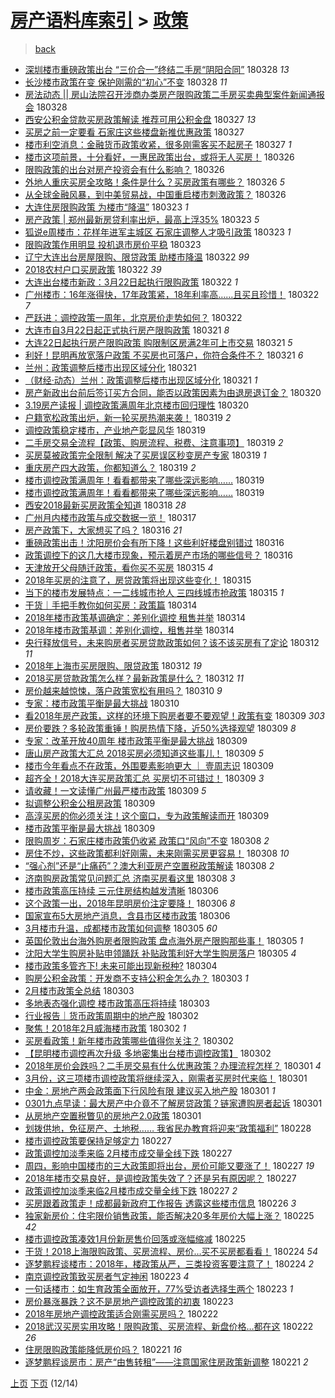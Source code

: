 [房产语料库索引](../../README.md)  > [政策](政策.md)
====
> [back](../README.md)

- [深圳楼市重磅政策出台 “三价合一”终结二手房“阴阳合同”](http://jkwz.applinzi.com/ittc/7085593176834573329.html#%E6%B7%B1%E5%9C%B3%E6%A5%BC%E5%B8%82%E9%87%8D%E7%A3%85%E6%94%BF%E7%AD%96%E5%87%BA%E5%8F%B0+%E2%80%9C%E4%B8%89%E4%BB%B7%E5%90%88%E4%B8%80%E2%80%9D%E7%BB%88%E7%BB%93%E4%BA%8C%E6%89%8B%E6%88%BF%E2%80%9C%E9%98%B4%E9%98%B3%E5%90%88%E5%90%8C%E2%80%9D) 180328 *13* 
- [长沙楼市政策在变 保护刚需的“初心”不变](http://jkwz.applinzi.com/ittc/7085574589826728967.html#%E9%95%BF%E6%B2%99%E6%A5%BC%E5%B8%82%E6%94%BF%E7%AD%96%E5%9C%A8%E5%8F%98+%E4%BF%9D%E6%8A%A4%E5%88%9A%E9%9C%80%E7%9A%84%E2%80%9C%E5%88%9D%E5%BF%83%E2%80%9D%E4%B8%8D%E5%8F%98) 180328 *11* 
- [房法动态 || 房山法院召开涉商办类房产限购政策二手房买卖典型案件新闻通报会](http://jkwz.applinzi.com/ittc/7085524843212833798.html#%E6%88%BF%E6%B3%95%E5%8A%A8%E6%80%81+%7C%7C+%E6%88%BF%E5%B1%B1%E6%B3%95%E9%99%A2%E5%8F%AC%E5%BC%80%E6%B6%89%E5%95%86%E5%8A%9E%E7%B1%BB%E6%88%BF%E4%BA%A7%E9%99%90%E8%B4%AD%E6%94%BF%E7%AD%96%E4%BA%8C%E6%89%8B%E6%88%BF%E4%B9%B0%E5%8D%96%E5%85%B8%E5%9E%8B%E6%A1%88%E4%BB%B6%E6%96%B0%E9%97%BB%E9%80%9A%E6%8A%A5%E4%BC%9A) 180328  
- [西安公积金贷款买房政策解读 推荐可用公积金盘](http://jkwz.applinzi.com/ittc/7085186032196912134.html#%E8%A5%BF%E5%AE%89%E5%85%AC%E7%A7%AF%E9%87%91%E8%B4%B7%E6%AC%BE%E4%B9%B0%E6%88%BF%E6%94%BF%E7%AD%96%E8%A7%A3%E8%AF%BB+%E6%8E%A8%E8%8D%90%E5%8F%AF%E7%94%A8%E5%85%AC%E7%A7%AF%E9%87%91%E7%9B%98) 180327 *13* 
- [买房之前一定要看 石家庄这些楼盘新推优惠政策](http://jkwz.applinzi.com/ittc/7085173407891325958.html#%E4%B9%B0%E6%88%BF%E4%B9%8B%E5%89%8D%E4%B8%80%E5%AE%9A%E8%A6%81%E7%9C%8B+%E7%9F%B3%E5%AE%B6%E5%BA%84%E8%BF%99%E4%BA%9B%E6%A5%BC%E7%9B%98%E6%96%B0%E6%8E%A8%E4%BC%98%E6%83%A0%E6%94%BF%E7%AD%96) 180327  
- [楼市利空消息：金融货币政策收紧，很多刚需客买不起房子](http://jkwz.applinzi.com/ittc/7085073157029626887.html#%E6%A5%BC%E5%B8%82%E5%88%A9%E7%A9%BA%E6%B6%88%E6%81%AF%EF%BC%9A%E9%87%91%E8%9E%8D%E8%B4%A7%E5%B8%81%E6%94%BF%E7%AD%96%E6%94%B6%E7%B4%A7%EF%BC%8C%E5%BE%88%E5%A4%9A%E5%88%9A%E9%9C%80%E5%AE%A2%E4%B9%B0%E4%B8%8D%E8%B5%B7%E6%88%BF%E5%AD%90) 180327 *1* 
- [楼市这项前景，十分看好，一惠民政策出台，或将无人买房！](http://jkwz.applinzi.com/ittc/7084928434201691142.html#%E6%A5%BC%E5%B8%82%E8%BF%99%E9%A1%B9%E5%89%8D%E6%99%AF%EF%BC%8C%E5%8D%81%E5%88%86%E7%9C%8B%E5%A5%BD%EF%BC%8C%E4%B8%80%E6%83%A0%E6%B0%91%E6%94%BF%E7%AD%96%E5%87%BA%E5%8F%B0%EF%BC%8C%E6%88%96%E5%B0%86%E6%97%A0%E4%BA%BA%E4%B9%B0%E6%88%BF%EF%BC%81) 180326  
- [限购政策的出台对房产投资会有什么影响？](http://jkwz.applinzi.com/ittc/7084790101261681674.html#%E9%99%90%E8%B4%AD%E6%94%BF%E7%AD%96%E7%9A%84%E5%87%BA%E5%8F%B0%E5%AF%B9%E6%88%BF%E4%BA%A7%E6%8A%95%E8%B5%84%E4%BC%9A%E6%9C%89%E4%BB%80%E4%B9%88%E5%BD%B1%E5%93%8D%EF%BC%9F) 180326  
- [外地人重庆买房全攻略！条件是什么？买房政策有哪些？](http://jkwz.applinzi.com/ittc/7084775434011280391.html#%E5%A4%96%E5%9C%B0%E4%BA%BA%E9%87%8D%E5%BA%86%E4%B9%B0%E6%88%BF%E5%85%A8%E6%94%BB%E7%95%A5%EF%BC%81%E6%9D%A1%E4%BB%B6%E6%98%AF%E4%BB%80%E4%B9%88%EF%BC%9F%E4%B9%B0%E6%88%BF%E6%94%BF%E7%AD%96%E6%9C%89%E5%93%AA%E4%BA%9B%EF%BC%9F) 180326 *5* 
- [从全球金融风暴，到中美贸易战，中国重启楼市刺激政策？](http://jkwz.applinzi.com/ittc/7084722841369183238.html#%E4%BB%8E%E5%85%A8%E7%90%83%E9%87%91%E8%9E%8D%E9%A3%8E%E6%9A%B4%EF%BC%8C%E5%88%B0%E4%B8%AD%E7%BE%8E%E8%B4%B8%E6%98%93%E6%88%98%EF%BC%8C%E4%B8%AD%E5%9B%BD%E9%87%8D%E5%90%AF%E6%A5%BC%E5%B8%82%E5%88%BA%E6%BF%80%E6%94%BF%E7%AD%96%EF%BC%9F) 180326  
- [大连住房限购政策 为楼市“降温”](http://jkwz.applinzi.com/ittc/7083666206848713744.html#%E5%A4%A7%E8%BF%9E%E4%BD%8F%E6%88%BF%E9%99%90%E8%B4%AD%E6%94%BF%E7%AD%96+%E4%B8%BA%E6%A5%BC%E5%B8%82%E2%80%9C%E9%99%8D%E6%B8%A9%E2%80%9D) 180323 *1* 
- [房产政策 | 郑州最新房贷利率出炉，最高上浮35%](http://jkwz.applinzi.com/ittc/7083625145325585415.html#%E6%88%BF%E4%BA%A7%E6%94%BF%E7%AD%96+%7C+%E9%83%91%E5%B7%9E%E6%9C%80%E6%96%B0%E6%88%BF%E8%B4%B7%E5%88%A9%E7%8E%87%E5%87%BA%E7%82%89%EF%BC%8C%E6%9C%80%E9%AB%98%E4%B8%8A%E6%B5%AE35%25) 180323 *5* 
- [狐说e周楼市：花样年进军主城区 石家庄调整人才吸引政策](http://jkwz.applinzi.com/ittc/7083620776249132049.html#%E7%8B%90%E8%AF%B4e%E5%91%A8%E6%A5%BC%E5%B8%82%EF%BC%9A%E8%8A%B1%E6%A0%B7%E5%B9%B4%E8%BF%9B%E5%86%9B%E4%B8%BB%E5%9F%8E%E5%8C%BA+%E7%9F%B3%E5%AE%B6%E5%BA%84%E8%B0%83%E6%95%B4%E4%BA%BA%E6%89%8D%E5%90%B8%E5%BC%95%E6%94%BF%E7%AD%96) 180323 *1* 
- [限购政策作用明显 投机退市房价平稳](http://jkwz.applinzi.com/ittc/7083590463418532881.html#%E9%99%90%E8%B4%AD%E6%94%BF%E7%AD%96%E4%BD%9C%E7%94%A8%E6%98%8E%E6%98%BE+%E6%8A%95%E6%9C%BA%E9%80%80%E5%B8%82%E6%88%BF%E4%BB%B7%E5%B9%B3%E7%A8%B3) 180323  
- [辽宁大连出台房屋限购、限贷政策  助楼市降温](http://jkwz.applinzi.com/ittc/7083396661168833552.html#%E8%BE%BD%E5%AE%81%E5%A4%A7%E8%BF%9E%E5%87%BA%E5%8F%B0%E6%88%BF%E5%B1%8B%E9%99%90%E8%B4%AD%E3%80%81%E9%99%90%E8%B4%B7%E6%94%BF%E7%AD%96++%E5%8A%A9%E6%A5%BC%E5%B8%82%E9%99%8D%E6%B8%A9) 180322 *99* 
- [2018农村户口买房政策](http://jkwz.applinzi.com/ittc/7083345339212104710.html#2018%E5%86%9C%E6%9D%91%E6%88%B7%E5%8F%A3%E4%B9%B0%E6%88%BF%E6%94%BF%E7%AD%96) 180322 *39* 
- [大连出台楼市新政：3月22日起执行限购政策](http://jkwz.applinzi.com/ittc/7083345176238228497.html#%E5%A4%A7%E8%BF%9E%E5%87%BA%E5%8F%B0%E6%A5%BC%E5%B8%82%E6%96%B0%E6%94%BF%EF%BC%9A3%E6%9C%8822%E6%97%A5%E8%B5%B7%E6%89%A7%E8%A1%8C%E9%99%90%E8%B4%AD%E6%94%BF%E7%AD%96) 180322 *1* 
- [广州楼市：16年涨得快，17年政策紧，18年利率高……且买且珍惜！](http://jkwz.applinzi.com/ittc/7083339405249217542.html#%E5%B9%BF%E5%B7%9E%E6%A5%BC%E5%B8%82%EF%BC%9A16%E5%B9%B4%E6%B6%A8%E5%BE%97%E5%BF%AB%EF%BC%8C17%E5%B9%B4%E6%94%BF%E7%AD%96%E7%B4%A7%EF%BC%8C18%E5%B9%B4%E5%88%A9%E7%8E%87%E9%AB%98%E2%80%A6%E2%80%A6%E4%B8%94%E4%B9%B0%E4%B8%94%E7%8F%8D%E6%83%9C%EF%BC%81) 180322 *7* 
- [严跃进：调控政策一周年，北京房价走势如何？](http://jkwz.applinzi.com/ittc/7083331817933636615.html#%E4%B8%A5%E8%B7%83%E8%BF%9B%EF%BC%9A%E8%B0%83%E6%8E%A7%E6%94%BF%E7%AD%96%E4%B8%80%E5%91%A8%E5%B9%B4%EF%BC%8C%E5%8C%97%E4%BA%AC%E6%88%BF%E4%BB%B7%E8%B5%B0%E5%8A%BF%E5%A6%82%E4%BD%95%EF%BC%9F) 180322  
- [大连市自3月22日起正式执行房产限购政策](http://jkwz.applinzi.com/ittc/7083033158356567046.html#%E5%A4%A7%E8%BF%9E%E5%B8%82%E8%87%AA3%E6%9C%8822%E6%97%A5%E8%B5%B7%E6%AD%A3%E5%BC%8F%E6%89%A7%E8%A1%8C%E6%88%BF%E4%BA%A7%E9%99%90%E8%B4%AD%E6%94%BF%E7%AD%96) 180321 *8* 
- [大连22日起执行房产限购政策 购限制区房满2年可上市交易](http://jkwz.applinzi.com/ittc/7083046783108514826.html#%E5%A4%A7%E8%BF%9E22%E6%97%A5%E8%B5%B7%E6%89%A7%E8%A1%8C%E6%88%BF%E4%BA%A7%E9%99%90%E8%B4%AD%E6%94%BF%E7%AD%96+%E8%B4%AD%E9%99%90%E5%88%B6%E5%8C%BA%E6%88%BF%E6%BB%A12%E5%B9%B4%E5%8F%AF%E4%B8%8A%E5%B8%82%E4%BA%A4%E6%98%93) 180321 *5* 
- [利好！昆明再放宽落户政策 不买房也可落户，你符合条件不？](http://jkwz.applinzi.com/ittc/7082959185203692561.html#%E5%88%A9%E5%A5%BD%EF%BC%81%E6%98%86%E6%98%8E%E5%86%8D%E6%94%BE%E5%AE%BD%E8%90%BD%E6%88%B7%E6%94%BF%E7%AD%96+%E4%B8%8D%E4%B9%B0%E6%88%BF%E4%B9%9F%E5%8F%AF%E8%90%BD%E6%88%B7%EF%BC%8C%E4%BD%A0%E7%AC%A6%E5%90%88%E6%9D%A1%E4%BB%B6%E4%B8%8D%EF%BC%9F) 180321 *6* 
- [兰州：政策调整后楼市出现区域分化](http://jkwz.applinzi.com/ittc/7082921753972311046.html#%E5%85%B0%E5%B7%9E%EF%BC%9A%E6%94%BF%E7%AD%96%E8%B0%83%E6%95%B4%E5%90%8E%E6%A5%BC%E5%B8%82%E5%87%BA%E7%8E%B0%E5%8C%BA%E5%9F%9F%E5%88%86%E5%8C%96) 180321  
- [（财经·动态）兰州：政策调整后楼市出现区域分化](http://jkwz.applinzi.com/ittc/7082871397510808587.html#%EF%BC%88%E8%B4%A2%E7%BB%8F%C2%B7%E5%8A%A8%E6%80%81%EF%BC%89%E5%85%B0%E5%B7%9E%EF%BC%9A%E6%94%BF%E7%AD%96%E8%B0%83%E6%95%B4%E5%90%8E%E6%A5%BC%E5%B8%82%E5%87%BA%E7%8E%B0%E5%8C%BA%E5%9F%9F%E5%88%86%E5%8C%96) 180321 *1* 
- [房产新政出台前后签订买方合同，能否以政策因素为由退房退订金？](http://jkwz.applinzi.com/ittc/7082558323956384779.html#%E6%88%BF%E4%BA%A7%E6%96%B0%E6%94%BF%E5%87%BA%E5%8F%B0%E5%89%8D%E5%90%8E%E7%AD%BE%E8%AE%A2%E4%B9%B0%E6%96%B9%E5%90%88%E5%90%8C%EF%BC%8C%E8%83%BD%E5%90%A6%E4%BB%A5%E6%94%BF%E7%AD%96%E5%9B%A0%E7%B4%A0%E4%B8%BA%E7%94%B1%E9%80%80%E6%88%BF%E9%80%80%E8%AE%A2%E9%87%91%EF%BC%9F) 180320  
- [3.19房产读报 | 调控政策满周年北京楼市回归理性](http://jkwz.applinzi.com/ittc/7082507536744055814.html#3.19%E6%88%BF%E4%BA%A7%E8%AF%BB%E6%8A%A5+%7C+%E8%B0%83%E6%8E%A7%E6%94%BF%E7%AD%96%E6%BB%A1%E5%91%A8%E5%B9%B4%E5%8C%97%E4%BA%AC%E6%A5%BC%E5%B8%82%E5%9B%9E%E5%BD%92%E7%90%86%E6%80%A7) 180320  
- [户籍宽松政策出炉，新一轮买房热潮来袭！](http://jkwz.applinzi.com/ittc/7082189740453659664.html#%E6%88%B7%E7%B1%8D%E5%AE%BD%E6%9D%BE%E6%94%BF%E7%AD%96%E5%87%BA%E7%82%89%EF%BC%8C%E6%96%B0%E4%B8%80%E8%BD%AE%E4%B9%B0%E6%88%BF%E7%83%AD%E6%BD%AE%E6%9D%A5%E8%A2%AD%EF%BC%81) 180319 *2* 
- [调控政策稳定楼市，产业地产彰显风华](http://jkwz.applinzi.com/ittc/7082179344615343120.html#%E8%B0%83%E6%8E%A7%E6%94%BF%E7%AD%96%E7%A8%B3%E5%AE%9A%E6%A5%BC%E5%B8%82%EF%BC%8C%E4%BA%A7%E4%B8%9A%E5%9C%B0%E4%BA%A7%E5%BD%B0%E6%98%BE%E9%A3%8E%E5%8D%8E) 180319  
- [二手房交易全流程【政策、购房流程、税费、注意事项】](http://jkwz.applinzi.com/ittc/7082127104680657927.html#%E4%BA%8C%E6%89%8B%E6%88%BF%E4%BA%A4%E6%98%93%E5%85%A8%E6%B5%81%E7%A8%8B%E3%80%90%E6%94%BF%E7%AD%96%E3%80%81%E8%B4%AD%E6%88%BF%E6%B5%81%E7%A8%8B%E3%80%81%E7%A8%8E%E8%B4%B9%E3%80%81%E6%B3%A8%E6%84%8F%E4%BA%8B%E9%A1%B9%E3%80%91) 180319 *2* 
- [买房莫被政策完全限制 解决了买房误区秒变房产专家](http://jkwz.applinzi.com/ittc/7082122339255059473.html#%E4%B9%B0%E6%88%BF%E8%8E%AB%E8%A2%AB%E6%94%BF%E7%AD%96%E5%AE%8C%E5%85%A8%E9%99%90%E5%88%B6+%E8%A7%A3%E5%86%B3%E4%BA%86%E4%B9%B0%E6%88%BF%E8%AF%AF%E5%8C%BA%E7%A7%92%E5%8F%98%E6%88%BF%E4%BA%A7%E4%B8%93%E5%AE%B6) 180319 *1* 
- [重庆房产四大政策，你都知道么？](http://jkwz.applinzi.com/ittc/7082118439558972426.html#%E9%87%8D%E5%BA%86%E6%88%BF%E4%BA%A7%E5%9B%9B%E5%A4%A7%E6%94%BF%E7%AD%96%EF%BC%8C%E4%BD%A0%E9%83%BD%E7%9F%A5%E9%81%93%E4%B9%88%EF%BC%9F) 180319 *2* 
- [楼市调控政策满周年！看看都带来了哪些深远影响……](http://jkwz.applinzi.com/ittc/7082110847751291921.html#%E6%A5%BC%E5%B8%82%E8%B0%83%E6%8E%A7%E6%94%BF%E7%AD%96%E6%BB%A1%E5%91%A8%E5%B9%B4%EF%BC%81%E7%9C%8B%E7%9C%8B%E9%83%BD%E5%B8%A6%E6%9D%A5%E4%BA%86%E5%93%AA%E4%BA%9B%E6%B7%B1%E8%BF%9C%E5%BD%B1%E5%93%8D%E2%80%A6%E2%80%A6) 180319  
- [楼市调控政策满周年！看看都带来了哪些深远影响……](http://jkwz.applinzi.com/ittc/7082094999342941191.html#%E6%A5%BC%E5%B8%82%E8%B0%83%E6%8E%A7%E6%94%BF%E7%AD%96%E6%BB%A1%E5%91%A8%E5%B9%B4%EF%BC%81%E7%9C%8B%E7%9C%8B%E9%83%BD%E5%B8%A6%E6%9D%A5%E4%BA%86%E5%93%AA%E4%BA%9B%E6%B7%B1%E8%BF%9C%E5%BD%B1%E5%93%8D%E2%80%A6%E2%80%A6) 180319  
- [西安2018最新买房政策全知道](http://jkwz.applinzi.com/ittc/7081920382452106251.html#%E8%A5%BF%E5%AE%892018%E6%9C%80%E6%96%B0%E4%B9%B0%E6%88%BF%E6%94%BF%E7%AD%96%E5%85%A8%E7%9F%A5%E9%81%93) 180318 *28* 
- [广州月内楼市政策与成交数据一览！](http://jkwz.applinzi.com/ittc/7081491912983053322.html#%E5%B9%BF%E5%B7%9E%E6%9C%88%E5%86%85%E6%A5%BC%E5%B8%82%E6%94%BF%E7%AD%96%E4%B8%8E%E6%88%90%E4%BA%A4%E6%95%B0%E6%8D%AE%E4%B8%80%E8%A7%88%EF%BC%81) 180317  
- [房产政策下，大家想买了吗？](http://jkwz.applinzi.com/ittc/7081148377859621905.html#%E6%88%BF%E4%BA%A7%E6%94%BF%E7%AD%96%E4%B8%8B%EF%BC%8C%E5%A4%A7%E5%AE%B6%E6%83%B3%E4%B9%B0%E4%BA%86%E5%90%97%EF%BC%9F) 180316 *21* 
- [重磅政策出击！沈阳房价会有所下降！这些利好楼盘别错过](http://jkwz.applinzi.com/ittc/7081037647101559824.html#%E9%87%8D%E7%A3%85%E6%94%BF%E7%AD%96%E5%87%BA%E5%87%BB%EF%BC%81%E6%B2%88%E9%98%B3%E6%88%BF%E4%BB%B7%E4%BC%9A%E6%9C%89%E6%89%80%E4%B8%8B%E9%99%8D%EF%BC%81%E8%BF%99%E4%BA%9B%E5%88%A9%E5%A5%BD%E6%A5%BC%E7%9B%98%E5%88%AB%E9%94%99%E8%BF%87) 180316  
- [政策调控下的这几大楼市现象，预示着房产市场的哪些信号？](http://jkwz.applinzi.com/ittc/7081023257203704843.html#%E6%94%BF%E7%AD%96%E8%B0%83%E6%8E%A7%E4%B8%8B%E7%9A%84%E8%BF%99%E5%87%A0%E5%A4%A7%E6%A5%BC%E5%B8%82%E7%8E%B0%E8%B1%A1%EF%BC%8C%E9%A2%84%E7%A4%BA%E7%9D%80%E6%88%BF%E4%BA%A7%E5%B8%82%E5%9C%BA%E7%9A%84%E5%93%AA%E4%BA%9B%E4%BF%A1%E5%8F%B7%EF%BC%9F) 180316  
- [天津放开父母随迁政策，看你买不买房](http://jkwz.applinzi.com/ittc/7080760238510965770.html#%E5%A4%A9%E6%B4%A5%E6%94%BE%E5%BC%80%E7%88%B6%E6%AF%8D%E9%9A%8F%E8%BF%81%E6%94%BF%E7%AD%96%EF%BC%8C%E7%9C%8B%E4%BD%A0%E4%B9%B0%E4%B8%8D%E4%B9%B0%E6%88%BF) 180315 *4* 
- [2018年买房的注意了，房贷政策将出现这些变化！](http://jkwz.applinzi.com/ittc/7080755122219254791.html#2018%E5%B9%B4%E4%B9%B0%E6%88%BF%E7%9A%84%E6%B3%A8%E6%84%8F%E4%BA%86%EF%BC%8C%E6%88%BF%E8%B4%B7%E6%94%BF%E7%AD%96%E5%B0%86%E5%87%BA%E7%8E%B0%E8%BF%99%E4%BA%9B%E5%8F%98%E5%8C%96%EF%BC%81) 180315  
- [当下的楼市发展特点：一二线城市抢人 三四线城市抢政策](http://jkwz.applinzi.com/ittc/7080641520334275590.html#%E5%BD%93%E4%B8%8B%E7%9A%84%E6%A5%BC%E5%B8%82%E5%8F%91%E5%B1%95%E7%89%B9%E7%82%B9%EF%BC%9A%E4%B8%80%E4%BA%8C%E7%BA%BF%E5%9F%8E%E5%B8%82%E6%8A%A2%E4%BA%BA+%E4%B8%89%E5%9B%9B%E7%BA%BF%E5%9F%8E%E5%B8%82%E6%8A%A2%E6%94%BF%E7%AD%96) 180315 *1* 
- [干货｜手把手教你如何买房：政策篇](http://jkwz.applinzi.com/ittc/7080406371663348752.html#%E5%B9%B2%E8%B4%A7%EF%BD%9C%E6%89%8B%E6%8A%8A%E6%89%8B%E6%95%99%E4%BD%A0%E5%A6%82%E4%BD%95%E4%B9%B0%E6%88%BF%EF%BC%9A%E6%94%BF%E7%AD%96%E7%AF%87) 180314  
- [2018年楼市政策基调确定：差别化调控 租售并举](http://jkwz.applinzi.com/ittc/7080242567554008070.html#2018%E5%B9%B4%E6%A5%BC%E5%B8%82%E6%94%BF%E7%AD%96%E5%9F%BA%E8%B0%83%E7%A1%AE%E5%AE%9A%EF%BC%9A%E5%B7%AE%E5%88%AB%E5%8C%96%E8%B0%83%E6%8E%A7+%E7%A7%9F%E5%94%AE%E5%B9%B6%E4%B8%BE) 180314  
- [2018年楼市政策基调：差别化调控，租售并举](http://jkwz.applinzi.com/ittc/7080225988690838544.html#2018%E5%B9%B4%E6%A5%BC%E5%B8%82%E6%94%BF%E7%AD%96%E5%9F%BA%E8%B0%83%EF%BC%9A%E5%B7%AE%E5%88%AB%E5%8C%96%E8%B0%83%E6%8E%A7%EF%BC%8C%E7%A7%9F%E5%94%AE%E5%B9%B6%E4%B8%BE) 180314  
- [央行释放信号，未来购房者买房贷款政策如何？该不该买房有了定论](http://jkwz.applinzi.com/ittc/7079534956353422343.html#%E5%A4%AE%E8%A1%8C%E9%87%8A%E6%94%BE%E4%BF%A1%E5%8F%B7%EF%BC%8C%E6%9C%AA%E6%9D%A5%E8%B4%AD%E6%88%BF%E8%80%85%E4%B9%B0%E6%88%BF%E8%B4%B7%E6%AC%BE%E6%94%BF%E7%AD%96%E5%A6%82%E4%BD%95%EF%BC%9F%E8%AF%A5%E4%B8%8D%E8%AF%A5%E4%B9%B0%E6%88%BF%E6%9C%89%E4%BA%86%E5%AE%9A%E8%AE%BA) 180312 *11* 
- [2018年上海市买房限购、限贷政策](http://jkwz.applinzi.com/ittc/7079545136126362640.html#2018%E5%B9%B4%E4%B8%8A%E6%B5%B7%E5%B8%82%E4%B9%B0%E6%88%BF%E9%99%90%E8%B4%AD%E3%80%81%E9%99%90%E8%B4%B7%E6%94%BF%E7%AD%96) 180312 *19* 
- [2018买房贷款政策怎么样？最新政策是什么？](http://jkwz.applinzi.com/ittc/7079528684845532166.html#2018%E4%B9%B0%E6%88%BF%E8%B4%B7%E6%AC%BE%E6%94%BF%E7%AD%96%E6%80%8E%E4%B9%88%E6%A0%B7%EF%BC%9F%E6%9C%80%E6%96%B0%E6%94%BF%E7%AD%96%E6%98%AF%E4%BB%80%E4%B9%88%EF%BC%9F) 180312 *11* 
- [房价越来越惊悚，落户政策宽松有用吗？](http://jkwz.applinzi.com/ittc/7078518836095878151.html#%E6%88%BF%E4%BB%B7%E8%B6%8A%E6%9D%A5%E8%B6%8A%E6%83%8A%E6%82%9A%EF%BC%8C%E8%90%BD%E6%88%B7%E6%94%BF%E7%AD%96%E5%AE%BD%E6%9D%BE%E6%9C%89%E7%94%A8%E5%90%97%EF%BC%9F) 180310 *9* 
- [专家：楼市政策平衡是最大挑战](http://jkwz.applinzi.com/ittc/7078775731666813958.html#%E4%B8%93%E5%AE%B6%EF%BC%9A%E6%A5%BC%E5%B8%82%E6%94%BF%E7%AD%96%E5%B9%B3%E8%A1%A1%E6%98%AF%E6%9C%80%E5%A4%A7%E6%8C%91%E6%88%98) 180310  
- [看2018年房产政策，这样的环境下购房者要不要观望！政策有变](http://jkwz.applinzi.com/ittc/7078569874362467338.html#%E7%9C%8B2018%E5%B9%B4%E6%88%BF%E4%BA%A7%E6%94%BF%E7%AD%96%EF%BC%8C%E8%BF%99%E6%A0%B7%E7%9A%84%E7%8E%AF%E5%A2%83%E4%B8%8B%E8%B4%AD%E6%88%BF%E8%80%85%E8%A6%81%E4%B8%8D%E8%A6%81%E8%A7%82%E6%9C%9B%EF%BC%81%E6%94%BF%E7%AD%96%E6%9C%89%E5%8F%98) 180309 *303* 
- [房价要跌？多轮政策重锤！购房热情下降，近50%选择观望](http://jkwz.applinzi.com/ittc/7078541649867441159.html#%E6%88%BF%E4%BB%B7%E8%A6%81%E8%B7%8C%EF%BC%9F%E5%A4%9A%E8%BD%AE%E6%94%BF%E7%AD%96%E9%87%8D%E9%94%A4%EF%BC%81%E8%B4%AD%E6%88%BF%E7%83%AD%E6%83%85%E4%B8%8B%E9%99%8D%EF%BC%8C%E8%BF%9150%25%E9%80%89%E6%8B%A9%E8%A7%82%E6%9C%9B) 180309 *8* 
- [专家：改革开放40周年 楼市政策平衡是最大挑战](http://jkwz.applinzi.com/ittc/7078491415695066129.html#%E4%B8%93%E5%AE%B6%EF%BC%9A%E6%94%B9%E9%9D%A9%E5%BC%80%E6%94%BE40%E5%91%A8%E5%B9%B4+%E6%A5%BC%E5%B8%82%E6%94%BF%E7%AD%96%E5%B9%B3%E8%A1%A1%E6%98%AF%E6%9C%80%E5%A4%A7%E6%8C%91%E6%88%98) 180309  
- [唐山房产政策大汇总 2018买房必须知道这些事儿！](http://jkwz.applinzi.com/ittc/7078469040366683153.html#%E5%94%90%E5%B1%B1%E6%88%BF%E4%BA%A7%E6%94%BF%E7%AD%96%E5%A4%A7%E6%B1%87%E6%80%BB+2018%E4%B9%B0%E6%88%BF%E5%BF%85%E9%A1%BB%E7%9F%A5%E9%81%93%E8%BF%99%E4%BA%9B%E4%BA%8B%E5%84%BF%EF%BC%81) 180309 *5* 
- [楼市今年看点不在政策，外围要素影响更大 ｜ 壹周志识](http://jkwz.applinzi.com/ittc/7078440956833825808.html#%E6%A5%BC%E5%B8%82%E4%BB%8A%E5%B9%B4%E7%9C%8B%E7%82%B9%E4%B8%8D%E5%9C%A8%E6%94%BF%E7%AD%96%EF%BC%8C%E5%A4%96%E5%9B%B4%E8%A6%81%E7%B4%A0%E5%BD%B1%E5%93%8D%E6%9B%B4%E5%A4%A7+%EF%BD%9C+%E5%A3%B9%E5%91%A8%E5%BF%97%E8%AF%86) 180309  
- [超齐全！2018大连买房政策汇总 买房切不可错过！](http://jkwz.applinzi.com/ittc/7078416671104828427.html#%E8%B6%85%E9%BD%90%E5%85%A8%EF%BC%812018%E5%A4%A7%E8%BF%9E%E4%B9%B0%E6%88%BF%E6%94%BF%E7%AD%96%E6%B1%87%E6%80%BB+%E4%B9%B0%E6%88%BF%E5%88%87%E4%B8%8D%E5%8F%AF%E9%94%99%E8%BF%87%EF%BC%81) 180309 *3* 
- [请收藏！一文读懂广州最严楼市政策](http://jkwz.applinzi.com/ittc/7078395438464238609.html#%E8%AF%B7%E6%94%B6%E8%97%8F%EF%BC%81%E4%B8%80%E6%96%87%E8%AF%BB%E6%87%82%E5%B9%BF%E5%B7%9E%E6%9C%80%E4%B8%A5%E6%A5%BC%E5%B8%82%E6%94%BF%E7%AD%96) 180309 *5* 
- [拟调整公积金公租房政策](http://jkwz.applinzi.com/ittc/7078382990126482442.html#%E6%8B%9F%E8%B0%83%E6%95%B4%E5%85%AC%E7%A7%AF%E9%87%91%E5%85%AC%E7%A7%9F%E6%88%BF%E6%94%BF%E7%AD%96) 180309  
- [高淳买房的你必须关注！这个窗口，专为政策解读而开](http://jkwz.applinzi.com/ittc/7078044554928587786.html#%E9%AB%98%E6%B7%B3%E4%B9%B0%E6%88%BF%E7%9A%84%E4%BD%A0%E5%BF%85%E9%A1%BB%E5%85%B3%E6%B3%A8%EF%BC%81%E8%BF%99%E4%B8%AA%E7%AA%97%E5%8F%A3%EF%BC%8C%E4%B8%93%E4%B8%BA%E6%94%BF%E7%AD%96%E8%A7%A3%E8%AF%BB%E8%80%8C%E5%BC%80) 180309  
- [楼市政策平衡是最大挑战](http://jkwz.applinzi.com/ittc/7078279084411192327.html#%E6%A5%BC%E5%B8%82%E6%94%BF%E7%AD%96%E5%B9%B3%E8%A1%A1%E6%98%AF%E6%9C%80%E5%A4%A7%E6%8C%91%E6%88%98) 180309  
- [限购周岁：石家庄楼市政策仍收紧 政策口“风向”不变](http://jkwz.applinzi.com/ittc/7078134417208116240.html#%E9%99%90%E8%B4%AD%E5%91%A8%E5%B2%81%EF%BC%9A%E7%9F%B3%E5%AE%B6%E5%BA%84%E6%A5%BC%E5%B8%82%E6%94%BF%E7%AD%96%E4%BB%8D%E6%94%B6%E7%B4%A7+%E6%94%BF%E7%AD%96%E5%8F%A3%E2%80%9C%E9%A3%8E%E5%90%91%E2%80%9D%E4%B8%8D%E5%8F%98) 180308 *2* 
- [房住不炒，这些政策都利好刚需，未来刚需买房更容易！](http://jkwz.applinzi.com/ittc/7078111778573911051.html#%E6%88%BF%E4%BD%8F%E4%B8%8D%E7%82%92%EF%BC%8C%E8%BF%99%E4%BA%9B%E6%94%BF%E7%AD%96%E9%83%BD%E5%88%A9%E5%A5%BD%E5%88%9A%E9%9C%80%EF%BC%8C%E6%9C%AA%E6%9D%A5%E5%88%9A%E9%9C%80%E4%B9%B0%E6%88%BF%E6%9B%B4%E5%AE%B9%E6%98%93%EF%BC%81) 180308 *10* 
- [“强心剂”还是“止痛药”？澳大利亚房产空置税政策解读](http://jkwz.applinzi.com/ittc/7078022523939980298.html#%E2%80%9C%E5%BC%BA%E5%BF%83%E5%89%82%E2%80%9D%E8%BF%98%E6%98%AF%E2%80%9C%E6%AD%A2%E7%97%9B%E8%8D%AF%E2%80%9D%EF%BC%9F%E6%BE%B3%E5%A4%A7%E5%88%A9%E4%BA%9A%E6%88%BF%E4%BA%A7%E7%A9%BA%E7%BD%AE%E7%A8%8E%E6%94%BF%E7%AD%96%E8%A7%A3%E8%AF%BB) 180308 *2* 
- [济南购房政策常见问题汇总 济南买房看这里](http://jkwz.applinzi.com/ittc/7078004926255203335.html#%E6%B5%8E%E5%8D%97%E8%B4%AD%E6%88%BF%E6%94%BF%E7%AD%96%E5%B8%B8%E8%A7%81%E9%97%AE%E9%A2%98%E6%B1%87%E6%80%BB+%E6%B5%8E%E5%8D%97%E4%B9%B0%E6%88%BF%E7%9C%8B%E8%BF%99%E9%87%8C) 180308 *3* 
- [楼市政策高压持续 三元住房结构越发清晰](http://jkwz.applinzi.com/ittc/7077382691555378192.html#%E6%A5%BC%E5%B8%82%E6%94%BF%E7%AD%96%E9%AB%98%E5%8E%8B%E6%8C%81%E7%BB%AD+%E4%B8%89%E5%85%83%E4%BD%8F%E6%88%BF%E7%BB%93%E6%9E%84%E8%B6%8A%E5%8F%91%E6%B8%85%E6%99%B0) 180306  
- [这个政策一出，2018年昆明房价注定要降！](http://jkwz.applinzi.com/ittc/7077298565250810887.html#%E8%BF%99%E4%B8%AA%E6%94%BF%E7%AD%96%E4%B8%80%E5%87%BA%EF%BC%8C2018%E5%B9%B4%E6%98%86%E6%98%8E%E6%88%BF%E4%BB%B7%E6%B3%A8%E5%AE%9A%E8%A6%81%E9%99%8D%EF%BC%81) 180306 *8* 
- [国家宣布5大房地产消息，含县市区楼市政策](http://jkwz.applinzi.com/ittc/7077273921957397521.html#%E5%9B%BD%E5%AE%B6%E5%AE%A3%E5%B8%835%E5%A4%A7%E6%88%BF%E5%9C%B0%E4%BA%A7%E6%B6%88%E6%81%AF%EF%BC%8C%E5%90%AB%E5%8E%BF%E5%B8%82%E5%8C%BA%E6%A5%BC%E5%B8%82%E6%94%BF%E7%AD%96) 180306  
- [3月楼市升温，成都楼市政策如何调整](http://jkwz.applinzi.com/ittc/7076959424105415696.html#3%E6%9C%88%E6%A5%BC%E5%B8%82%E5%8D%87%E6%B8%A9%EF%BC%8C%E6%88%90%E9%83%BD%E6%A5%BC%E5%B8%82%E6%94%BF%E7%AD%96%E5%A6%82%E4%BD%95%E8%B0%83%E6%95%B4) 180305 *60* 
- [英国伦敦出台海外购房者限购政策  盘点海外房产限购那些事！](http://jkwz.applinzi.com/ittc/7076942382438548491.html#%E8%8B%B1%E5%9B%BD%E4%BC%A6%E6%95%A6%E5%87%BA%E5%8F%B0%E6%B5%B7%E5%A4%96%E8%B4%AD%E6%88%BF%E8%80%85%E9%99%90%E8%B4%AD%E6%94%BF%E7%AD%96++%E7%9B%98%E7%82%B9%E6%B5%B7%E5%A4%96%E6%88%BF%E4%BA%A7%E9%99%90%E8%B4%AD%E9%82%A3%E4%BA%9B%E4%BA%8B%EF%BC%81) 180305 *1* 
- [沈阳大学生购房补贴申领踊跃 补贴政策利好大学生购房落户](http://jkwz.applinzi.com/ittc/7076914340450272263.html#%E6%B2%88%E9%98%B3%E5%A4%A7%E5%AD%A6%E7%94%9F%E8%B4%AD%E6%88%BF%E8%A1%A5%E8%B4%B4%E7%94%B3%E9%A2%86%E8%B8%8A%E8%B7%83+%E8%A1%A5%E8%B4%B4%E6%94%BF%E7%AD%96%E5%88%A9%E5%A5%BD%E5%A4%A7%E5%AD%A6%E7%94%9F%E8%B4%AD%E6%88%BF%E8%90%BD%E6%88%B7) 180305 *4* 
- [楼市政策多管齐下! 未来可能出现新税种?](http://jkwz.applinzi.com/ittc/7076626641159980038.html#%E6%A5%BC%E5%B8%82%E6%94%BF%E7%AD%96%E5%A4%9A%E7%AE%A1%E9%BD%90%E4%B8%8B%21+%E6%9C%AA%E6%9D%A5%E5%8F%AF%E8%83%BD%E5%87%BA%E7%8E%B0%E6%96%B0%E7%A8%8E%E7%A7%8D%3F) 180304  
- [购房公积金政策：开发商不支持公积金怎么办？](http://jkwz.applinzi.com/ittc/7076354497259766801.html#%E8%B4%AD%E6%88%BF%E5%85%AC%E7%A7%AF%E9%87%91%E6%94%BF%E7%AD%96%EF%BC%9A%E5%BC%80%E5%8F%91%E5%95%86%E4%B8%8D%E6%94%AF%E6%8C%81%E5%85%AC%E7%A7%AF%E9%87%91%E6%80%8E%E4%B9%88%E5%8A%9E%EF%BC%9F) 180303 *1* 
- [2月楼市政策全总结](http://jkwz.applinzi.com/ittc/7076166340958487568.html#2%E6%9C%88%E6%A5%BC%E5%B8%82%E6%94%BF%E7%AD%96%E5%85%A8%E6%80%BB%E7%BB%93) 180303  
- [多地表态强化调控 楼市政策高压将持续](http://jkwz.applinzi.com/ittc/7076143585261257738.html#%E5%A4%9A%E5%9C%B0%E8%A1%A8%E6%80%81%E5%BC%BA%E5%8C%96%E8%B0%83%E6%8E%A7+%E6%A5%BC%E5%B8%82%E6%94%BF%E7%AD%96%E9%AB%98%E5%8E%8B%E5%B0%86%E6%8C%81%E7%BB%AD) 180303  
- [行业报告｜货币政策周期中的地产股](http://jkwz.applinzi.com/ittc/7075949263656059911.html#%E8%A1%8C%E4%B8%9A%E6%8A%A5%E5%91%8A%EF%BD%9C%E8%B4%A7%E5%B8%81%E6%94%BF%E7%AD%96%E5%91%A8%E6%9C%9F%E4%B8%AD%E7%9A%84%E5%9C%B0%E4%BA%A7%E8%82%A1) 180302  
- [聚焦！2018年2月威海楼市政策](http://jkwz.applinzi.com/ittc/7075882481268294666.html#%E8%81%9A%E7%84%A6%EF%BC%812018%E5%B9%B42%E6%9C%88%E5%A8%81%E6%B5%B7%E6%A5%BC%E5%B8%82%E6%94%BF%E7%AD%96) 180302 *1* 
- [买房看政策！新年楼市政策哪些值得你关注？](http://jkwz.applinzi.com/ittc/7075843058346492934.html#%E4%B9%B0%E6%88%BF%E7%9C%8B%E6%94%BF%E7%AD%96%EF%BC%81%E6%96%B0%E5%B9%B4%E6%A5%BC%E5%B8%82%E6%94%BF%E7%AD%96%E5%93%AA%E4%BA%9B%E5%80%BC%E5%BE%97%E4%BD%A0%E5%85%B3%E6%B3%A8%EF%BC%9F) 180302  
- [【昆明楼市调控再次升级 多地密集出台楼市调控政策】](http://jkwz.applinzi.com/ittc/7075766844072133648.html#%E3%80%90%E6%98%86%E6%98%8E%E6%A5%BC%E5%B8%82%E8%B0%83%E6%8E%A7%E5%86%8D%E6%AC%A1%E5%8D%87%E7%BA%A7+%E5%A4%9A%E5%9C%B0%E5%AF%86%E9%9B%86%E5%87%BA%E5%8F%B0%E6%A5%BC%E5%B8%82%E8%B0%83%E6%8E%A7%E6%94%BF%E7%AD%96%E3%80%91) 180302  
- [2018年房价会跌吗？二手房交易有什么优惠政策？办理流程怎样？](http://jkwz.applinzi.com/ittc/7075612224695829510.html#2018%E5%B9%B4%E6%88%BF%E4%BB%B7%E4%BC%9A%E8%B7%8C%E5%90%97%EF%BC%9F%E4%BA%8C%E6%89%8B%E6%88%BF%E4%BA%A4%E6%98%93%E6%9C%89%E4%BB%80%E4%B9%88%E4%BC%98%E6%83%A0%E6%94%BF%E7%AD%96%EF%BC%9F%E5%8A%9E%E7%90%86%E6%B5%81%E7%A8%8B%E6%80%8E%E6%A0%B7%EF%BC%9F) 180301 *4* 
- [3月份，这三项楼市调控政策将继续深入，刚需者买房时代来临！](http://jkwz.applinzi.com/ittc/7075553183164531728.html#3%E6%9C%88%E4%BB%BD%EF%BC%8C%E8%BF%99%E4%B8%89%E9%A1%B9%E6%A5%BC%E5%B8%82%E8%B0%83%E6%8E%A7%E6%94%BF%E7%AD%96%E5%B0%86%E7%BB%A7%E7%BB%AD%E6%B7%B1%E5%85%A5%EF%BC%8C%E5%88%9A%E9%9C%80%E8%80%85%E4%B9%B0%E6%88%BF%E6%97%B6%E4%BB%A3%E6%9D%A5%E4%B8%B4%EF%BC%81) 180301  
- [中金：房地产两会政策面下行风险有限 建议买入地产股](http://jkwz.applinzi.com/ittc/7075506348014175249.html#%E4%B8%AD%E9%87%91%EF%BC%9A%E6%88%BF%E5%9C%B0%E4%BA%A7%E4%B8%A4%E4%BC%9A%E6%94%BF%E7%AD%96%E9%9D%A2%E4%B8%8B%E8%A1%8C%E9%A3%8E%E9%99%A9%E6%9C%89%E9%99%90+%E5%BB%BA%E8%AE%AE%E4%B9%B0%E5%85%A5%E5%9C%B0%E4%BA%A7%E8%82%A1) 180301 *1* 
- [0301九点早读：最大房产中介竟不了解房贷政策？链家遭购房者起诉](http://jkwz.applinzi.com/ittc/7075428483516072970.html#0301%E4%B9%9D%E7%82%B9%E6%97%A9%E8%AF%BB%EF%BC%9A%E6%9C%80%E5%A4%A7%E6%88%BF%E4%BA%A7%E4%B8%AD%E4%BB%8B%E7%AB%9F%E4%B8%8D%E4%BA%86%E8%A7%A3%E6%88%BF%E8%B4%B7%E6%94%BF%E7%AD%96%EF%BC%9F%E9%93%BE%E5%AE%B6%E9%81%AD%E8%B4%AD%E6%88%BF%E8%80%85%E8%B5%B7%E8%AF%89) 180301  
- [从房地产空置税瞥见的房地产2.0政策](http://jkwz.applinzi.com/ittc/7075317668280534023.html#%E4%BB%8E%E6%88%BF%E5%9C%B0%E4%BA%A7%E7%A9%BA%E7%BD%AE%E7%A8%8E%E7%9E%A5%E8%A7%81%E7%9A%84%E6%88%BF%E5%9C%B0%E4%BA%A72.0%E6%94%BF%E7%AD%96) 180301  
- [划拨供地，免征房产、土地税…… 我省民办教育将迎来“政策福利”](http://jkwz.applinzi.com/ittc/7075122799788426247.html#%E5%88%92%E6%8B%A8%E4%BE%9B%E5%9C%B0%EF%BC%8C%E5%85%8D%E5%BE%81%E6%88%BF%E4%BA%A7%E3%80%81%E5%9C%9F%E5%9C%B0%E7%A8%8E%E2%80%A6%E2%80%A6+%E6%88%91%E7%9C%81%E6%B0%91%E5%8A%9E%E6%95%99%E8%82%B2%E5%B0%86%E8%BF%8E%E6%9D%A5%E2%80%9C%E6%94%BF%E7%AD%96%E7%A6%8F%E5%88%A9%E2%80%9D) 180228  
- [楼市调控政策要保持足够定力](http://jkwz.applinzi.com/ittc/7074726846325589003.html#%E6%A5%BC%E5%B8%82%E8%B0%83%E6%8E%A7%E6%94%BF%E7%AD%96%E8%A6%81%E4%BF%9D%E6%8C%81%E8%B6%B3%E5%A4%9F%E5%AE%9A%E5%8A%9B) 180227  
- [政策调控加淡季来临 2月楼市成交量全线下跌](http://jkwz.applinzi.com/ittc/7074724175938061329.html#%E6%94%BF%E7%AD%96%E8%B0%83%E6%8E%A7%E5%8A%A0%E6%B7%A1%E5%AD%A3%E6%9D%A5%E4%B8%B4+2%E6%9C%88%E6%A5%BC%E5%B8%82%E6%88%90%E4%BA%A4%E9%87%8F%E5%85%A8%E7%BA%BF%E4%B8%8B%E8%B7%8C) 180227  
- [周四，影响中国楼市的三大政策即将出台，房价可能又要涨了！](http://jkwz.applinzi.com/ittc/7074721286716916752.html#%E5%91%A8%E5%9B%9B%EF%BC%8C%E5%BD%B1%E5%93%8D%E4%B8%AD%E5%9B%BD%E6%A5%BC%E5%B8%82%E7%9A%84%E4%B8%89%E5%A4%A7%E6%94%BF%E7%AD%96%E5%8D%B3%E5%B0%86%E5%87%BA%E5%8F%B0%EF%BC%8C%E6%88%BF%E4%BB%B7%E5%8F%AF%E8%83%BD%E5%8F%88%E8%A6%81%E6%B6%A8%E4%BA%86%EF%BC%81) 180227 *19* 
- [2018年楼市交易良好，是调控政策失效了？还是另有原因呢？](http://jkwz.applinzi.com/ittc/7074720085233370119.html#2018%E5%B9%B4%E6%A5%BC%E5%B8%82%E4%BA%A4%E6%98%93%E8%89%AF%E5%A5%BD%EF%BC%8C%E6%98%AF%E8%B0%83%E6%8E%A7%E6%94%BF%E7%AD%96%E5%A4%B1%E6%95%88%E4%BA%86%EF%BC%9F%E8%BF%98%E6%98%AF%E5%8F%A6%E6%9C%89%E5%8E%9F%E5%9B%A0%E5%91%A2%EF%BC%9F) 180227  
- [政策调控加淡季来临2月楼市成交量全线下跌](http://jkwz.applinzi.com/ittc/7074701349789107216.html#%E6%94%BF%E7%AD%96%E8%B0%83%E6%8E%A7%E5%8A%A0%E6%B7%A1%E5%AD%A3%E6%9D%A5%E4%B8%B42%E6%9C%88%E6%A5%BC%E5%B8%82%E6%88%90%E4%BA%A4%E9%87%8F%E5%85%A8%E7%BA%BF%E4%B8%8B%E8%B7%8C) 180227 *2* 
- [买房跟着政策走！成都最新政府工作报告 透露这些楼市信息](http://jkwz.applinzi.com/ittc/7074315178735043591.html#%E4%B9%B0%E6%88%BF%E8%B7%9F%E7%9D%80%E6%94%BF%E7%AD%96%E8%B5%B0%EF%BC%81%E6%88%90%E9%83%BD%E6%9C%80%E6%96%B0%E6%94%BF%E5%BA%9C%E5%B7%A5%E4%BD%9C%E6%8A%A5%E5%91%8A+%E9%80%8F%E9%9C%B2%E8%BF%99%E4%BA%9B%E6%A5%BC%E5%B8%82%E4%BF%A1%E6%81%AF) 180226 *3* 
- [独家新房价：住宅限价销售政策，能否解决20多年房价大幅上涨？](http://jkwz.applinzi.com/ittc/7073939352613028881.html#%E7%8B%AC%E5%AE%B6%E6%96%B0%E6%88%BF%E4%BB%B7%EF%BC%9A%E4%BD%8F%E5%AE%85%E9%99%90%E4%BB%B7%E9%94%80%E5%94%AE%E6%94%BF%E7%AD%96%EF%BC%8C%E8%83%BD%E5%90%A6%E8%A7%A3%E5%86%B320%E5%A4%9A%E5%B9%B4%E6%88%BF%E4%BB%B7%E5%A4%A7%E5%B9%85%E4%B8%8A%E6%B6%A8%EF%BC%9F) 180225 *42* 
- [楼市调控政策凑效1月份新房售价回落或涨幅缩减](http://jkwz.applinzi.com/ittc/7073908354236023815.html#%E6%A5%BC%E5%B8%82%E8%B0%83%E6%8E%A7%E6%94%BF%E7%AD%96%E5%87%91%E6%95%881%E6%9C%88%E4%BB%BD%E6%96%B0%E6%88%BF%E5%94%AE%E4%BB%B7%E5%9B%9E%E8%90%BD%E6%88%96%E6%B6%A8%E5%B9%85%E7%BC%A9%E5%87%8F) 180225  
- [干货！2018上海限购政策、买房流程、房价…买不买房都看看！](http://jkwz.applinzi.com/ittc/7073771268581360646.html#%E5%B9%B2%E8%B4%A7%EF%BC%812018%E4%B8%8A%E6%B5%B7%E9%99%90%E8%B4%AD%E6%94%BF%E7%AD%96%E3%80%81%E4%B9%B0%E6%88%BF%E6%B5%81%E7%A8%8B%E3%80%81%E6%88%BF%E4%BB%B7%E2%80%A6%E4%B9%B0%E4%B8%8D%E4%B9%B0%E6%88%BF%E9%83%BD%E7%9C%8B%E7%9C%8B%EF%BC%81) 180224 *54* 
- [逐梦鹏程谈楼市：2018年，楼政策从严，三类投资客要注意了！](http://jkwz.applinzi.com/ittc/7073434026243523590.html#%E9%80%90%E6%A2%A6%E9%B9%8F%E7%A8%8B%E8%B0%88%E6%A5%BC%E5%B8%82%EF%BC%9A2018%E5%B9%B4%EF%BC%8C%E6%A5%BC%E6%94%BF%E7%AD%96%E4%BB%8E%E4%B8%A5%EF%BC%8C%E4%B8%89%E7%B1%BB%E6%8A%95%E8%B5%84%E5%AE%A2%E8%A6%81%E6%B3%A8%E6%84%8F%E4%BA%86%EF%BC%81) 180224 *2* 
- [南京调控政策致买房者气定神闲](http://jkwz.applinzi.com/ittc/7073385260203377681.html#%E5%8D%97%E4%BA%AC%E8%B0%83%E6%8E%A7%E6%94%BF%E7%AD%96%E8%87%B4%E4%B9%B0%E6%88%BF%E8%80%85%E6%B0%94%E5%AE%9A%E7%A5%9E%E9%97%B2) 180223 *4* 
- [一句话楼市：如生育政策全面放开，77%受访者选择生两个](http://jkwz.applinzi.com/ittc/7073324427771380743.html#%E4%B8%80%E5%8F%A5%E8%AF%9D%E6%A5%BC%E5%B8%82%EF%BC%9A%E5%A6%82%E7%94%9F%E8%82%B2%E6%94%BF%E7%AD%96%E5%85%A8%E9%9D%A2%E6%94%BE%E5%BC%80%EF%BC%8C77%25%E5%8F%97%E8%AE%BF%E8%80%85%E9%80%89%E6%8B%A9%E7%94%9F%E4%B8%A4%E4%B8%AA) 180223 *1* 
- [房价暴涨暴跌？这不是房地产调控政策的初衷](http://jkwz.applinzi.com/ittc/7073322938608911366.html#%E6%88%BF%E4%BB%B7%E6%9A%B4%E6%B6%A8%E6%9A%B4%E8%B7%8C%EF%BC%9F%E8%BF%99%E4%B8%8D%E6%98%AF%E6%88%BF%E5%9C%B0%E4%BA%A7%E8%B0%83%E6%8E%A7%E6%94%BF%E7%AD%96%E7%9A%84%E5%88%9D%E8%A1%B7) 180223  
- [2018年房地产调控政策适合刚需买房吗？](http://jkwz.applinzi.com/ittc/7072544798747919370.html#2018%E5%B9%B4%E6%88%BF%E5%9C%B0%E4%BA%A7%E8%B0%83%E6%8E%A7%E6%94%BF%E7%AD%96%E9%80%82%E5%90%88%E5%88%9A%E9%9C%80%E4%B9%B0%E6%88%BF%E5%90%97%EF%BC%9F) 180222  
- [2018武汉买房实用攻略！限购政策、买房流程、新盘价格…都在这](http://jkwz.applinzi.com/ittc/7072877179598013446.html#2018%E6%AD%A6%E6%B1%89%E4%B9%B0%E6%88%BF%E5%AE%9E%E7%94%A8%E6%94%BB%E7%95%A5%EF%BC%81%E9%99%90%E8%B4%AD%E6%94%BF%E7%AD%96%E3%80%81%E4%B9%B0%E6%88%BF%E6%B5%81%E7%A8%8B%E3%80%81%E6%96%B0%E7%9B%98%E4%BB%B7%E6%A0%BC%E2%80%A6%E9%83%BD%E5%9C%A8%E8%BF%99) 180222 *26* 
- [住房限购政策能降低房价吗？](http://jkwz.applinzi.com/ittc/7072533856383403014.html#%E4%BD%8F%E6%88%BF%E9%99%90%E8%B4%AD%E6%94%BF%E7%AD%96%E8%83%BD%E9%99%8D%E4%BD%8E%E6%88%BF%E4%BB%B7%E5%90%97%EF%BC%9F) 180221 *16* 
- [逐梦鹏程谈房市：房产“由售转租”——注意国家住房政策新调整](http://jkwz.applinzi.com/ittc/7072212016398074897.html#%E9%80%90%E6%A2%A6%E9%B9%8F%E7%A8%8B%E8%B0%88%E6%88%BF%E5%B8%82%EF%BC%9A%E6%88%BF%E4%BA%A7%E2%80%9C%E7%94%B1%E5%94%AE%E8%BD%AC%E7%A7%9F%E2%80%9D%E2%80%94%E2%80%94%E6%B3%A8%E6%84%8F%E5%9B%BD%E5%AE%B6%E4%BD%8F%E6%88%BF%E6%94%BF%E7%AD%96%E6%96%B0%E8%B0%83%E6%95%B4) 180221 *2* 


 [上页](政策13.md) [下页](政策11.md)          (12/14)